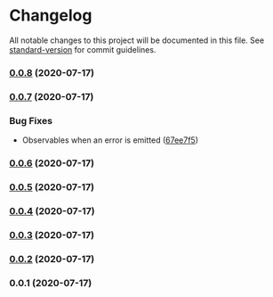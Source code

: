 # Changelog

All notable changes to this project will be documented in this file. See [standard-version](https://github.com/conventional-changelog/standard-version) for commit guidelines.

### [0.0.8](https://github.com/rhangai/vue-fetch-context/compare/v0.0.7...v0.0.8) (2020-07-17)

### [0.0.7](https://github.com/rhangai/vue-fetch-context/compare/v0.0.6...v0.0.7) (2020-07-17)


### Bug Fixes

* Observables when an error is emitted ([67ee7f5](https://github.com/rhangai/vue-fetch-context/commit/67ee7f5ab198c1194131b0bd2380d429e5afe4a5))

### [0.0.6](https://github.com/rhangai/vue-fetch-context/compare/v0.0.5...v0.0.6) (2020-07-17)

### [0.0.5](https://github.com/rhangai/vue-fetch-context/compare/v0.0.4...v0.0.5) (2020-07-17)

### [0.0.4](https://github.com/rhangai/vue-fetch-context/compare/v0.0.3...v0.0.4) (2020-07-17)

### [0.0.3](https://github.com/rhangai/vue-fetch-context/compare/v0.0.2...v0.0.3) (2020-07-17)

### [0.0.2](https://github.com/rhangai/vue-fetch-context/compare/v0.0.1...v0.0.2) (2020-07-17)

### 0.0.1 (2020-07-17)
